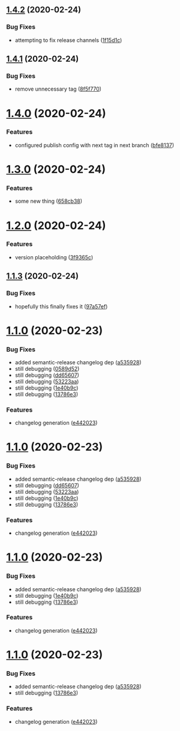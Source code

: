 ## [1.4.2](https://github.com/harrysolovay/testing-semantic-release/compare/v1.4.1...v1.4.2) (2020-02-24)


### Bug Fixes

* attempting to fix release channels ([1f15d1c](https://github.com/harrysolovay/testing-semantic-release/commit/1f15d1c88bf4761a329cb4f4659ca702c4b236fa))

## [1.4.1](https://github.com/harrysolovay/testing-semantic-release/compare/v1.4.0...v1.4.1) (2020-02-24)


### Bug Fixes

* remove unnecessary tag ([8f5f770](https://github.com/harrysolovay/testing-semantic-release/commit/8f5f770b6fe39aefad9921ef696d1b523dc3681a))

# [1.4.0](https://github.com/harrysolovay/testing-semantic-release/compare/v1.3.0...v1.4.0) (2020-02-24)


### Features

* configured publish config with next tag in next branch ([bfe8137](https://github.com/harrysolovay/testing-semantic-release/commit/bfe81377029bdb15314785f1e990f8437df897cf))

# [1.3.0](https://github.com/harrysolovay/testing-semantic-release/compare/v1.2.0...v1.3.0) (2020-02-24)


### Features

* some new thing ([658cb38](https://github.com/harrysolovay/testing-semantic-release/commit/658cb383b748bec87c92b59e15f4da57ef7b0807))

# [1.2.0](https://github.com/harrysolovay/testing-semantic-release/compare/v1.1.3...v1.2.0) (2020-02-24)


### Features

* version placeholding ([3f9365c](https://github.com/harrysolovay/testing-semantic-release/commit/3f9365cea1d066252e8c70765de4b2a22d6f797d))

## [1.1.3](https://github.com/harrysolovay/testing-semantic-release/compare/v1.1.2...v1.1.3) (2020-02-24)


### Bug Fixes

* hopefully this finally fixes it ([97a57ef](https://github.com/harrysolovay/testing-semantic-release/commit/97a57efcced108dfe5d90235118010fe850ad8e5))

# [1.1.0](https://github.com/harrysolovay/testing-semantic-release/compare/v1.0.0...v1.1.0) (2020-02-23)


### Bug Fixes

* added semantic-release changelog dep ([a535928](https://github.com/harrysolovay/testing-semantic-release/commit/a535928720cb60928044836265201c7ae332b18f))
* still debugging ([0589d52](https://github.com/harrysolovay/testing-semantic-release/commit/0589d52c9a6f35e66ce3365ff6d895a177469889))
* still debugging ([dd65607](https://github.com/harrysolovay/testing-semantic-release/commit/dd656076add5a387562ebf0aa55373d8b6b7b395))
* still debugging ([53223aa](https://github.com/harrysolovay/testing-semantic-release/commit/53223aab6619f5e72cb2b91e1c34e49fb1edb03e))
* still debugging ([1e40b9c](https://github.com/harrysolovay/testing-semantic-release/commit/1e40b9c6e6732adcc609ec5475259cc198847e3e))
* still debugging ([13786e3](https://github.com/harrysolovay/testing-semantic-release/commit/13786e39b5579a84e0a5967324683dc74b9d5570))


### Features

* changelog generation ([e442023](https://github.com/harrysolovay/testing-semantic-release/commit/e442023c4472f9d7deb401d65012186ae5081a66))

# [1.1.0](https://github.com/harrysolovay/testing-semantic-release/compare/v1.0.0...v1.1.0) (2020-02-23)


### Bug Fixes

* added semantic-release changelog dep ([a535928](https://github.com/harrysolovay/testing-semantic-release/commit/a535928720cb60928044836265201c7ae332b18f))
* still debugging ([dd65607](https://github.com/harrysolovay/testing-semantic-release/commit/dd656076add5a387562ebf0aa55373d8b6b7b395))
* still debugging ([53223aa](https://github.com/harrysolovay/testing-semantic-release/commit/53223aab6619f5e72cb2b91e1c34e49fb1edb03e))
* still debugging ([1e40b9c](https://github.com/harrysolovay/testing-semantic-release/commit/1e40b9c6e6732adcc609ec5475259cc198847e3e))
* still debugging ([13786e3](https://github.com/harrysolovay/testing-semantic-release/commit/13786e39b5579a84e0a5967324683dc74b9d5570))


### Features

* changelog generation ([e442023](https://github.com/harrysolovay/testing-semantic-release/commit/e442023c4472f9d7deb401d65012186ae5081a66))

# [1.1.0](https://github.com/harrysolovay/testing-semantic-release/compare/v1.0.0...v1.1.0) (2020-02-23)


### Bug Fixes

* added semantic-release changelog dep ([a535928](https://github.com/harrysolovay/testing-semantic-release/commit/a535928720cb60928044836265201c7ae332b18f))
* still debugging ([1e40b9c](https://github.com/harrysolovay/testing-semantic-release/commit/1e40b9c6e6732adcc609ec5475259cc198847e3e))
* still debugging ([13786e3](https://github.com/harrysolovay/testing-semantic-release/commit/13786e39b5579a84e0a5967324683dc74b9d5570))


### Features

* changelog generation ([e442023](https://github.com/harrysolovay/testing-semantic-release/commit/e442023c4472f9d7deb401d65012186ae5081a66))

# [1.1.0](https://github.com/harrysolovay/testing-semantic-release/compare/v1.0.0...v1.1.0) (2020-02-23)


### Bug Fixes

* added semantic-release changelog dep ([a535928](https://github.com/harrysolovay/testing-semantic-release/commit/a535928720cb60928044836265201c7ae332b18f))
* still debugging ([13786e3](https://github.com/harrysolovay/testing-semantic-release/commit/13786e39b5579a84e0a5967324683dc74b9d5570))


### Features

* changelog generation ([e442023](https://github.com/harrysolovay/testing-semantic-release/commit/e442023c4472f9d7deb401d65012186ae5081a66))
